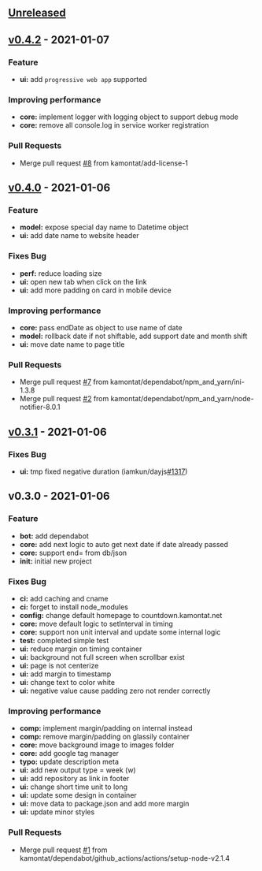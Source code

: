 <a name="unreleased"></a>
## [Unreleased]


<a name="v0.4.2"></a>
## [v0.4.2] - 2021-01-07
### Feature
- **ui:** add `progressive web app` supported

### Improving performance
- **core:** implement logger with logging object to support debug mode
- **core:** remove all console.log in service worker registration

### Pull Requests
- Merge pull request [#8](https://github.com/kamontat/countdown/issues/8) from kamontat/add-license-1


<a name="v0.4.0"></a>
## [v0.4.0] - 2021-01-06
### Feature
- **model:** expose special day name to Datetime object
- **ui:** add date name to website header

### Fixes Bug
- **perf:** reduce loading size
- **ui:** open new tab when click on the link
- **ui:** add more padding on card in mobile device

### Improving performance
- **core:** pass endDate as object to use name of date
- **model:** rollback date if not shiftable, add support date and month shift
- **ui:** move date name to page title

### Pull Requests
- Merge pull request [#7](https://github.com/kamontat/countdown/issues/7) from kamontat/dependabot/npm_and_yarn/ini-1.3.8
- Merge pull request [#2](https://github.com/kamontat/countdown/issues/2) from kamontat/dependabot/npm_and_yarn/node-notifier-8.0.1


<a name="v0.3.1"></a>
## [v0.3.1] - 2021-01-06
### Fixes Bug
- **ui:** tmp fixed negative duration (iamkun/dayjs[#1317](https://github.com/kamontat/countdown/issues/1317))


<a name="v0.3.0"></a>
## v0.3.0 - 2021-01-06
### Feature
- **bot:** add dependabot
- **core:** add next logic to auto get next date if date already passed
- **core:** support end=<defined-special-day> from db/json
- **init:** initial new project

### Fixes Bug
- **ci:** add caching and cname
- **ci:** forget to install node_modules
- **config:** change default homepage to countdown.kamontat.net
- **core:** move default logic to setInterval in timing
- **core:** support non unit interval and update some internal logic
- **test:** completed simple test
- **ui:** reduce margin on timing container
- **ui:** background not full screen when scrollbar exist
- **ui:** page is not centerize
- **ui:** add margin to timestamp
- **ui:** change text to color white
- **ui:** negative value cause padding zero not render correctly

### Improving performance
- **comp:** implement margin/padding on internal instead
- **comp:** remove margin/padding on glassily container
- **core:** move background image to images folder
- **core:** add google tag manager
- **typo:** update description meta
- **ui:** add new output type = week (w)
- **ui:** add repository as link in footer
- **ui:** change short time unit to long
- **ui:** update some design in container
- **ui:** move data to package.json and add more margin
- **ui:** update minor styles

### Pull Requests
- Merge pull request [#1](https://github.com/kamontat/countdown/issues/1) from kamontat/dependabot/github_actions/actions/setup-node-v2.1.4


[Unreleased]: https://github.com/kamontat/countdown/compare/v0.4.2...HEAD
[v0.4.2]: https://github.com/kamontat/countdown/compare/v0.4.0...v0.4.2
[v0.4.0]: https://github.com/kamontat/countdown/compare/v0.3.1...v0.4.0
[v0.3.1]: https://github.com/kamontat/countdown/compare/v0.3.0...v0.3.1
